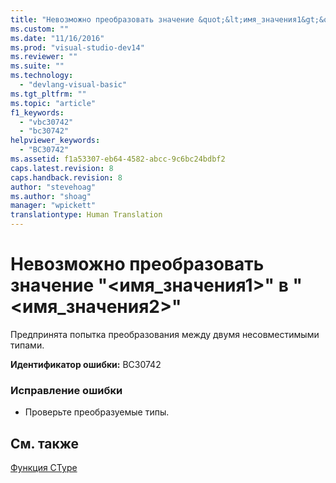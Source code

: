 ```yaml
---
title: "Невозможно преобразовать значение &quot;&lt;имя_значения1&gt;&quot; в &quot;&lt;имя_значения2&gt;&quot; | Microsoft Docs"
ms.custom: ""
ms.date: "11/16/2016"
ms.prod: "visual-studio-dev14"
ms.reviewer: ""
ms.suite: ""
ms.technology: 
  - "devlang-visual-basic"
ms.tgt_pltfrm: ""
ms.topic: "article"
f1_keywords: 
  - "vbc30742"
  - "bc30742"
helpviewer_keywords: 
  - "BC30742"
ms.assetid: f1a53307-eb64-4582-abcc-9c6bc24bdbf2
caps.latest.revision: 8
caps.handback.revision: 8
author: "stevehoag"
ms.author: "shoag"
manager: "wpickett"
translationtype: Human Translation
---
```

# Невозможно преобразовать значение &quot;&lt;имя_значения1&gt;&quot; в &quot;&lt;имя_значения2&gt;&quot;
Предпринята попытка преобразования между двумя несовместимыми типами.  
  
 **Идентификатор ошибки:** BC30742  
  
### Исправление ошибки  
  
-   Проверьте преобразуемые типы.  
  
## См. также  
 [Функция CType](../../visual-basic/language-reference/functions/ctype-function.md)